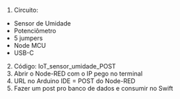 1. Circuito: 
- Sensor de Umidade 
- Potenciômetro
- 5 jumpers
- Node MCU
- USB-C
2. Código: IoT_sensor_umidade_POST
3. Abrir o Node-RED com o IP pego no terminal
4. URL no Arduino IDE = POST do Node-RED
5. Fazer um post pro banco de dados e consumir no Swift
